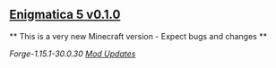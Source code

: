 ## [Enigmatica 5 v0.1.0](https://github.com/NillerMedDild/Enigmatica5/tree/0.1.0)
** This is a very new Minecraft version - Expect bugs and changes **


*Forge-1.15.1-30.0.30*
*[Mod Updates](https://github.com/NillerMedDild/Enigmatica5/blob/master/CHANGELOG-MODS.md)*